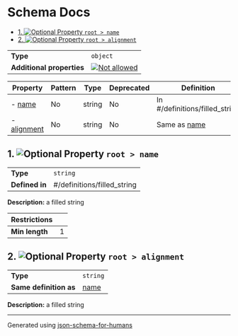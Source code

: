 # Schema Docs

- [1. ![Optional](https://img.shields.io/badge/Optional-yellow) Property `root > name`](#name)
- [2. ![Optional](https://img.shields.io/badge/Optional-yellow) Property `root > alignment`](#alignment)

|                           |                                                                                                          |
| ------------------------- | -------------------------------------------------------------------------------------------------------- |
| **Type**                  | `object`                                                                                                 |
| **Additional properties** | [![Not allowed](https://img.shields.io/badge/Not%20allowed-red)](# "Additional Properties not allowed.") |

| Property                   | Pattern | Type   | Deprecated | Definition                     | Title/Description |
| -------------------------- | ------- | ------ | ---------- | ------------------------------ | ----------------- |
| - [name](#name )           | No      | string | No         | In #/definitions/filled_string | a filled string   |
| - [alignment](#alignment ) | No      | string | No         | Same as [name](#name )         | a filled string   |

## <a name="name"></a>1. ![Optional](https://img.shields.io/badge/Optional-yellow) Property `root > name`

|                |                             |
| -------------- | --------------------------- |
| **Type**       | `string`                    |
| **Defined in** | #/definitions/filled_string |

**Description:** a filled string

| Restrictions   |   |
| -------------- | - |
| **Min length** | 1 |

## <a name="alignment"></a>2. ![Optional](https://img.shields.io/badge/Optional-yellow) Property `root > alignment`

|                        |               |
| ---------------------- | ------------- |
| **Type**               | `string`      |
| **Same definition as** | [name](#name) |

**Description:** a filled string

----------------------------------------------------------------------------------------------------------------------------
Generated using [json-schema-for-humans](https://github.com/coveooss/json-schema-for-humans)
